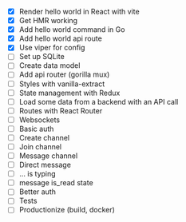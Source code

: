 - [x] Render hello world in React with vite
- [x] Get HMR working
- [x] Add hello world command in Go
- [x] Add hello world api route
- [x] Use viper for config
- [ ] Set up SQLite
- [ ] Create data model
- [ ] Add api router (gorilla mux)
- [ ] Styles with vanilla-extract
- [ ] State management with Redux
- [ ] Load some data from a backend with an API call
- [ ] Routes with React Router
- [ ] Websockets
- [ ] Basic auth
- [ ] Create channel
- [ ] Join channel
- [ ] Message channel
- [ ] Direct message
- [ ] ... is typing
- [ ] message is_read state
- [ ] Better auth
- [ ] Tests
- [ ] Productionize (build, docker)
